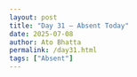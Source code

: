 ```yaml
---
layout: post  
title: "Day 31 – Absent Today"  
date: 2025-07-08  
author: Ato Bhatta  
permalink: /day31.html  
tags: ["Absent"]
---
```


